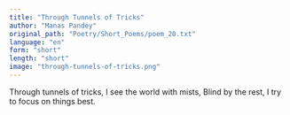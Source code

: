 ```yaml
---
title: "Through Tunnels of Tricks"
author: "Manas Pandey"
original_path: "Poetry/Short_Poems/poem_20.txt"
language: "en"
form: "short"
length: "short"
image: "through-tunnels-of-tricks.png"
---
```

Through tunnels of tricks,
I see the world with mists,
Blind by the rest,
I try to focus on things best.